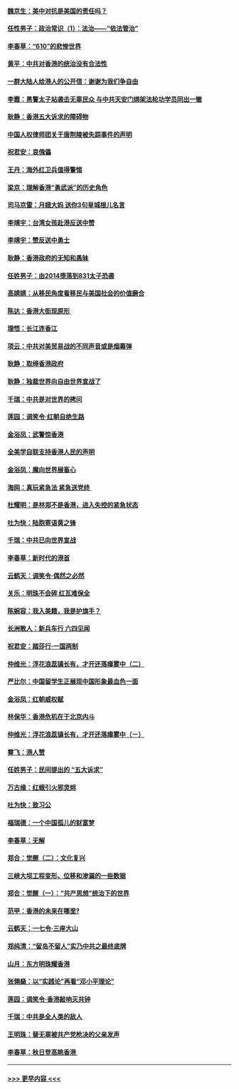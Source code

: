#### [魏京生：美中对抗是美国的责任吗？](../pages/nsc993/n11500723.md?t=09051344) 
#### [任性男子：政治常识（1）：法治——“依法管治”](../pages/nsc993/n11500791.md?t=09051344) 
#### [李春草：“610”的悲惨世界](../pages/nsc993/n11501141.md?t=09051344) 
#### [黄平：中共对香港的统治没有合法性](../pages/nsc993/n11499473.md?t=09051344) 
#### [一群大陆人给港人的公开信：谢谢为我们争自由](../pages/nsc993/n11500402.md?t=09051344) 
#### [李霞：黑警太子站袭击无辜民众 与中共天安门绑架法轮功学员同出一辙](../pages/nsc993/n11499805.md?t=09051344) 
#### [耿静：香港五大诉求的障碍物](../pages/nsc993/n11497578.md?t=09051344) 
#### [中国人权律师团关于唐荆陵被失踪事件的声明](../pages/nsc993/n11500014.md?t=09051344) 
#### [祝君安：哀傀儡](../pages/nsc993/n11499776.md?t=09051344) 
#### [王丹：海外红卫兵值得警惕](../pages/nsc993/n11498138.md?t=09051344) 
#### [梁京：理解香港“勇武派”的历史角色](../pages/nsc993/n11498006.md?t=09051344) 
#### [司马京雷：月娥大妈  送你3句皇城根儿名言](../pages/nsc993/n11497885.md?t=09051344) 
#### [李靖宇：台湾女孩赴港反送中赞](../pages/nsc993/n11497721.md?t=09051344) 
#### [李靖宇：赞反送中勇士](../pages/nsc993/n11497452.md?t=09051344) 
#### [耿静：香港政府的无知和愚昧](../pages/nsc993/n11494238.md?t=09051344) 
#### [任姓男子：由2014堕落到831太子恐袭](../pages/nsc993/n11496683.md?t=09051344) 
#### [高婧婧：从移民角度看移民与美国社会的价值磨合](../pages/nsc993/n11495757.md?t=09051344) 
#### [陈达：香港大街现原形 ](../pages/nsc993/n11495441.md?t=09051344) 
#### [理悟：长江连香江](../pages/nsc993/n11495377.md?t=09051344) 
#### [项云：中共对美贸易战的不同声音或是烟幕弹](../pages/nsc993/n11494929.md?t=09051344) 
#### [耿静：取缔香港政府](../pages/nsc993/n11494218.md?t=09051344) 
#### [耿静：独裁世界向自由世界宣战了](../pages/nsc993/n11494190.md?t=09051344) 
#### [千瑞：中共是对世界的拷问](../pages/nsc993/n11493021.md?t=09051344) 
#### [莲园：调笑令‧红朝自绝生路](../pages/nsc993/n11493011.md?t=09051344) 
#### [金浴凤：武警惊香港](../pages/nsc993/n11492994.md?t=09051344) 
#### [全美学自联支持香港人民的声明](../pages/nsc993/n11492630.md?t=09051344) 
#### [金浴凤：魔向世界展畜心](../pages/nsc993/n11492599.md?t=09051344) 
#### [海网：真玩紧急法 紧急送党终 ](../pages/nsc993/n11492535.md?t=09051344) 
#### [杜耀明：是林郑不是香港，进入失控的紧急状态](../pages/nsc993/n11491420.md?t=09051344) 
#### [吐为快：陆胞寄语黄之锋](../pages/nsc993/n11491117.md?t=09051344) 
#### [千瑞：中共已向世界宣战](../pages/nsc993/n11490123.md?t=09051344) 
#### [李春草：新时代的港首](../pages/nsc993/n11489864.md?t=09051344) 
#### [云鹤天：调笑令·偶然之必然](../pages/nsc993/n11489701.md?t=09051344) 
#### [关乐：明珠不会碎 红瓦难保全](../pages/nsc993/n11489647.md?t=09051344) 
#### [陈婉容：我入美籍，我是护旗手？](../pages/nsc993/n11487908.md?t=09051344) 
#### [长洲散人：新兵车行 六四见闻](../pages/nsc993/n11487729.md?t=09051344) 
#### [祝君安：踏莎行‧一国两制](../pages/nsc993/n11487699.md?t=09051344) 
#### [仲维光：浮花浪蕊镇长有，才开还落瘴雾中（二）](../pages/nsc993/n11483286.md?t=09051344) 
#### [严比尔：中国留学生正展现中国形象最血色一面](../pages/nsc993/n11485145.md?t=09051344) 
#### [金浴凤：红朝威权赋](../pages/nsc993/n11485191.md?t=09051344) 
#### [林保华：香港危机在于北京内斗](../pages/nsc993/n11484593.md?t=09051344) 
#### [仲维光：浮花浪蕊镇长有，才开还落瘴雾中（ㄧ）](../pages/nsc993/n11483259.md?t=09051344) 
#### [霄飞：港人赞](../pages/nsc993/n11482957.md?t=09051344) 
#### [任姓男子：民间提出的 “五大诉求”](../pages/nsc993/n11482897.md?t=09051344) 
#### [万古缘：红蛾引火邪灵烬](../pages/nsc993/n11482886.md?t=09051344) 
#### [吐为快：致习公](../pages/nsc993/n11482867.md?t=09051344) 
#### [福瑞德：一个中国孤儿的财富梦](../pages/nsc993/n11482817.md?t=09051344) 
#### [李春草：无解](../pages/nsc993/n11482791.md?t=09051344) 
#### [郑合：觉醒（二）：文化复兴](../pages/nsc993/n11478025.md?t=09051344) 
#### [三峡大坝工程变形、位移和渗漏的一些数据](../pages/nsc993/n11478232.md?t=09051344) 
#### [郑合：觉醒（一）：“共产思想”统治下的世界](../pages/nsc993/n11477663.md?t=09051344) 
#### [范甲：香港的未来在哪里?](../pages/nsc993/n11477249.md?t=09051344) 
#### [云鹤天：一七令·三座大山](../pages/nsc993/n11477192.md?t=09051344) 
#### [郑纯清：“留岛不留人”实乃中共之最终底牌](../pages/nsc993/n11476160.md?t=09051344) 
#### [山月：东方明珠耀香港](../pages/nsc993/n11476077.md?t=09051344) 
#### [张翎燊：以“实践论”再看“邓小平理论”](../pages/nsc993/n11475733.md?t=09051344) 
#### [莲园：调笑令‧香港敲响灭共钟](../pages/nsc993/n11475723.md?t=09051344) 
#### [千瑞：中共是全人类的敌人](../pages/nsc993/n11475329.md?t=09051344) 
#### [王明珠：替无辜被共产党枪决的父亲发声](../pages/nsc993/n11474570.md?t=09051344) 
#### [李春草：秋日登高眺香港 ](../pages/nsc993/n11474491.md?t=09051344) 

----
#### [ >>> 更早内容 <<< ](../indexes/nsc993-earlier.md)
